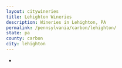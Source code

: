 ```yaml
---
layout: citywineries
title: Lehighton Wineries
description: Wineries in Lehighton, PA
permalink: /pennsylvania/carbon/lehighton/
state: pa
county: carbon
city: lehighton
---
```

-
